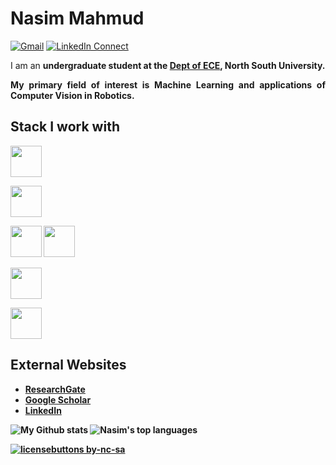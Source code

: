 <a target="_blank" href=""></a>

# Nasim Mahmud

[![Gmail](https://img.shields.io/badge/%20-Send%20Mail-black?color=14171A&labelColor=ef5350&logo=gmail&logoColor=ffffff)](mailto:nasim.mishu@northsouth.edu)
[![LinkedIn Connect](https://img.shields.io/badge/%20-Connect-black?color=14171A&labelColor=212121&logo=linkedin&logoColor=ffffff)](https://www.linkedin.com/in/nasim-mahmud/)

<p1 align="justify">
I am an <b>undergraduate student at the <a href="http://ece.northsouth.edu/" target="_blank">Dept of ECE</a>, North South University.
</p1>

<p align="justify">
My primary field of interest is <b>Machine Learning</b> and applications of <b>Computer Vision</b> in <b>Robotics</b>.

</p>

## Stack I work with
<code><img height="50" src="https://www.vectorlogo.zone/logos/python/python-ar21.svg"></code>
<!-- <code><img height="50" src="https://www.vectorlogo.zone/logos/djangoproject/djangoproject-ar21.svg"></code> -->
<!-- <code><img height="50" src="https://www.vectorlogo.zone/logos/pytorch/pytorch-ar21.svg"></code> -->
<code><img height="50" src="https://www.vectorlogo.zone/logos/jupyter/jupyter-ar21.svg"></code>
<!-- <code><img height="50" src="https://www.vectorlogo.zone/logos/tensorflow/tensorflow-ar21.svg"></code> -->
<code><img height="50" src="https://www.vectorlogo.zone/logos/visualstudio_code/visualstudio_code-ar21.svg"></code>
<code><img height="50" src="https://www.vectorlogo.zone/logos/numpy/numpy-ar21.svg"></code>
<!-- <code><img height="50" src="https://www.vectorlogo.zone/logos/nvidia/nvidia-ar21.svg"></code> -->
<!-- <code><img height="50" src="https://www.vectorlogo.zone/logos/json/json-ar21.svg"></code> -->
<!-- <code><img height="50" src="https://www.vectorlogo.zone/logos/kaggle/kaggle-ar21.svg"></code> -->
<code><img height="50" src="https://www.vectorlogo.zone/logos/mysql/mysql-ar21.svg"></code>
<!-- <code><img height="50" src="https://www.vectorlogo.zone/logos/sqlite/sqlite-ar21.svg"></code> -->
<code><img height="50" src="https://www.vectorlogo.zone/logos/github/github-ar21.svg"></code>
<!-- <code><img height="50" src="https://www.vectorlogo.zone/logos/linux/linux-ar21.svg"></code> -->
<!-- <code><img height="50" src="https://www.vectorlogo.zone/logos/raspberrypi/raspberrypi-ar21.svg"></code> -->
<!-- <code><img height="50" src="https://www.vectorlogo.zone/logos/google_cloud/google_cloud-ar21.svg"></code> -->


## External Websites
<!-- * [Personal Website](https://aaneloy.netlify.app/) -->
* [ResearchGate](https://www.researchgate.net/profile/Nasim_Mishu)
* [Google Scholar](https://scholar.google.com/citations?hl=en&authuser=1&user=jl0XIuAAAAAJ)
* [LinkedIn](https://www.linkedin.com/in/nasim-mahmud/)




![My Github stats](https://github-readme-stats.vercel.app/api?username=Nasim-Mahmud&show_icons=true&hide_border=true)
![Nasim's top languages](https://github-readme-stats.vercel.app/api/top-langs/?username=Nasim-Mahmud&layout=compact&hide_border=true)
<!--
**NeloyNSU/NeloyNSU** is a ✨ _special_ ✨ repository because its `README.md` (this file) appears on your GitHub profile.

Here are some ideas to get you started:

- 🔭 I’m currently working on ...
- 🌱 I’m currently learning ...
- 👯 I’m looking to collaborate on ...
- 🤔 I’m looking for help with ...
- 💬 Ask me about ...
- 📫 How to reach me: ...
- 😄 Pronouns: ...
- ⚡ Fun fact: ...
-->
[![licensebuttons by-nc-sa](https://licensebuttons.net/l/by-nc-sa/3.0/88x31.png)](https://creativecommons.org/licenses/by-nc-sa/4.0)